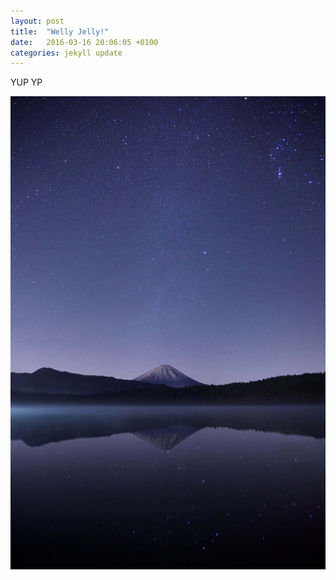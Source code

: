 ```yaml
---
layout: post
title:  "Welly Jelly!"
date:   2016-03-16 20:06:05 +0100
categories: jekyll update
---
```

YUP YP

![Blog indlæg billede](/assets/img/5.jpg)
